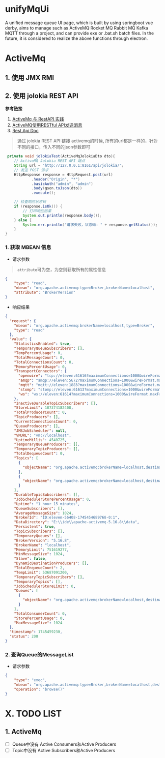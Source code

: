 # unifyMqUi
A unified message queue UI page, which is built by using springboot vue derby, aims to manage such as ActiveMQ Rocket MQ Rabbit MQ Kafka MQTT through a project, and can provide exe or .bat.sh batch files. In the future, it is considered to realize the above functions through electron.

# ActiveMq

## 1. 使用 JMX RMI

## 2. 使用 jolokia REST API
**参考链接**
1. [ActiveMq 与 RestAPI 实践](https://blog.csdn.net/iteye_19607/article/details/82569577)
2. [ActiveMQ使用RESTful API发送消息](https://blog.csdn.net/u012383839/article/details/72875161)
3. [Rest Api Doc](https://activemq.apache.org/components/classic/documentation/rest)

> 通过 jolokia REST API 链接 activemq的时候, 所有的url都是一样的，针对不同的接口，传入不同的json参数即可

```java
 private void jolokiaTest(ActiveMqJolokiaDto dto){
    // ActiveMQ Jolokia REST API 端点
    String url = "http://127.0.0.1:8161/api/jolokia/";
    // 发送 POST 请求
    HttpResponse response = HttpRequest.post(url)
            .header("Origin", "*")
            .basicAuth("admin", "admin")
            .body(gson.toJson(dto))
            .execute();

    // 检查响应状态码
    if (response.isOk()) {
        // 打印响应结果
        System.out.println(response.body());
    } else {
        System.err.println("请求失败，状态码: " + response.getStatus());
    }
}
```

### 1. 获取 MBEAN 信息
- 请求参数
> `attribute`可为空，为空则获取所有的属性信息
```json
{
    "type": "read",
    "mbean": "org.apache.activemq:type=Broker,brokerName=localhost",
    "attribute": "BrokerVersion"
}
```
- 响应结果
```json
{
  "request": {
    "mbean": "org.apache.activemq:brokerName=localhost,type=Broker",
    "type": "read"
  },
  "value": {
    "StatisticsEnabled": true,
    "TemporaryQueueSubscribers": [],
    "TempPercentUsage": 0,
    "TotalMessageCount": 0,
    "TotalConnectionsCount": 0,
    "MemoryPercentUsage": 0,
    "TransportConnectors": {
      "openwire": "tcp://eleven:61616?maximumConnections=1000&wireFormat.maxFrameSize=104857600",
      "amqp": "amqp://eleven:5672?maximumConnections=1000&wireFormat.maxFrameSize=104857600",
      "mqtt": "mqtt://eleven:1883?maximumConnections=1000&wireFormat.maxFrameSize=104857600",
      "stomp": "stomp://eleven:61613?maximumConnections=1000&wireFormat.maxFrameSize=104857600",
      "ws": "ws://eleven:61614?maximumConnections=1000&wireFormat.maxFrameSize=104857600"
    },
    "InactiveDurableTopicSubscribers": [],
    "StoreLimit": 107374182400,
    "TotalProducerCount": 0,
    "TopicProducers": [],
    "CurrentConnectionsCount": 0,
    "QueueProducers": [],
    "JMSJobScheduler": null,
    "VMURL": "vm://localhost",
    "UptimeMillis": 4540725,
    "TemporaryQueueProducers": [],
    "TemporaryTopicProducers": [],
    "TotalDequeueCount": 0,
    "Topics": [
      {
        "objectName": "org.apache.activemq:brokerName=localhost,destinationName=ActiveMQ.Advisory.MasterBroker,destinationType=Topic,type=Broker"
      },
      {
        "objectName": "org.apache.activemq:brokerName=localhost,destinationName=ActiveMQ.Advisory.Queue,destinationType=Topic,type=Broker"
      }
    ],
    "DurableTopicSubscribers": [],
    "JobSchedulerStorePercentUsage": 0,
    "Uptime": "1 hour 15 minutes",
    "QueueSubscribers": [],
    "AverageMessageSize": 1024,
    "BrokerId": "ID:eleven-56408-1745454689768-0:1",
    "DataDirectory": "E:\\ide\\apache-activemq-5.16.8\\data",
    "Persistent": true,
    "TopicSubscribers": [],
    "TemporaryQueues": [],
    "BrokerVersion": "5.16.8",
    "BrokerName": "localhost",
    "MemoryLimit": 751619277,
    "MinMessageSize": 1024,
    "Slave": false,
    "DynamicDestinationProducers": [],
    "TotalEnqueueCount": 2,
    "TempLimit": 53687091200,
    "TemporaryTopicSubscribers": [],
    "TemporaryTopics": [],
    "JobSchedulerStoreLimit": 0,
    "Queues": [
      {
        "objectName": "org.apache.activemq:brokerName=localhost,destinationName=1234,destinationType=Queue,type=Broker"
      }
    ],
    "TotalConsumerCount": 0,
    "StorePercentUsage": 0,
    "MaxMessageSize": 1024
  },
  "timestamp": 1745459230,
  "status": 200
}
```

###  2. 查询Queue的MessageList
- 请求参数
```json
{
    "type": "exec",
    "mbean": "org.apache.activemq:type=Broker,brokerName=localhost,destinationType=Queue,destinationName=TestQueue",
    "operation": "browse()"
}
```

# X. TODO LIST
## 1. ActiveMq
- [ ] Queue中没有 Active Consumers和Active Producers
- [ ] Topic中没有 Active Subscribers和Active Producers